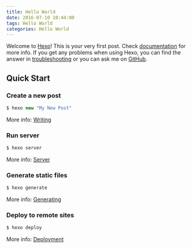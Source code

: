 ```yaml
---
title: Hello World
date: 2016-07-10 10:44:00
tags: Hello World
categories: Hello World
---
```

Welcome to [Hexo](https://hexo.io/)! This is your very first post. Check [documentation](https://hexo.io/docs/) for more info. If you get any problems when using Hexo, you can find the answer in [troubleshooting](https://hexo.io/docs/troubleshooting.html) or you can ask me on [GitHub](https://github.com/hexojs/hexo/issues).
<!-- more -->
## Quick Start

### Create a new post

``` java
$ hexo new "My New Post"
```

More info: [Writing](https://hexo.io/docs/writing.html)

### Run server

``` java
$ hexo server
```

More info: [Server](https://hexo.io/docs/server.html)

### Generate static files

``` java
$ hexo generate
```

More info: [Generating](https://hexo.io/docs/generating.html)

### Deploy to remote sites

``` java
$ hexo deploy
```

More info: [Deployment](https://hexo.io/docs/deployment.html)
